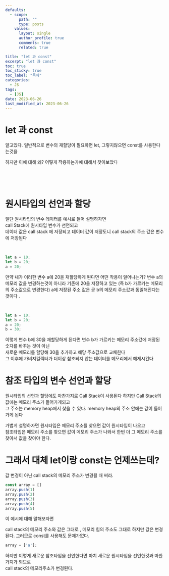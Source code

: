 ```yaml
---
defaults:
  - scope:
      path: ""
      type: posts
    values:
      layout: single
      author_profile: true
      comments: true
      related: true

title: "let 과 const"
excerpt: "let 과 const"
toc: true
toc_sticky: true
toc_label: "목차"
categories:
  - JS 
tags:
  - [JS]
date: 2023-06-26
last_modified_at: 2023-06-26
---
```

# let 과 const 
알고있다. 
일반적으로 변수의 재할당이 필요하면 let, 
그렇지않으면 const를 사용한다는것을

하지만 이에 대해 왜?
어떻게 작용하는가에 대해서 찾아보았다 

&nbsp;  

&nbsp;


# 원시타입의 선언과 할당
일단 원시타입의 변수 데이터를 예시로 들어 설명하자면    
call Stack에 원시타입 변수가 선언되고    
데이터 값은 call stack 에 저장되고 데이터 값이 저장도니 call stack의 주소 값은 변수에 저장된다     


&nbsp;


```js
let a = 10;
let b = 20;
a = 20;
```

만약 내가 이러한 변수 a에 20을 재할당하게 된다면 어떤 작용이 일어나는가?
변수 a의 메모리 값을 변경하는것이 아니라 기존에 20을 저장하고 있는 (즉 b가 가르키는 메모리의 주소값으로 변경한다)
a에 저장된 주소 값은 곧 b의 메모리 주소값과 동일해진다는 것이다 . 


&nbsp;


```js
let a = 10;
let b = 20;
a = 20;
b = 30; 
```

이렇게 변수 b에 30을 재할당하게 된다면 변수 b가 가르키는 메모리 주소값에 저장된 숫자를 바꾸는 것이 아닌  
새로운 메모리를 할당해 30을 추가하고 해당 주소값으로 교체한다   
그 이후에 가비지컬렉터가 더이상 참조되지 않는 데이터를 메모리에서 해제시킨다 




# 참조 타입의 변수 선언과 할당 
원시타입의 선언과 할당에도 마찬가지로 Call Stack이 사용된다 하지만 Call Stack의 값에는 메모리 주소가 들어가게되고  
그 주소는 memory heap에서 찾을 수 있다. memory heap의 주소 안에는 값이 들어가게 된다   

가볍게 설명하자면 원시타입은 메모리 주소를 찾으면 값이 원시타입이 나오고    
참조타입은 메모리 주소를 찾으면 값이 메모리 주소가 나와서 한번 더 그 메모리 주소를 찾아서 값을 찾아야 한다.    


# 그래서 대체 let이랑 const는 언제쓰는데?

값 변경이 아닌 call stack의 메모리 주소가 변경될 때 써라.   

```js
const array = []
array.push(1)
array.push(2)
array.push(3)
array.push(4)
array.push(5)
```

이 예시에 대해 말해보자면   

call stack의 메모리 주소와 값은 그대로 , 메모리 힙의 주소도 그대로 하지만 값은 변경된다.
그러므로 const를 사용해도 문제가없다.   

```js
array = ['a'];
``` 
하지만 이렇게 새로운 참조타입을 선언한다면 마치 새로운 원시타입을 선언한것과 마찬가지가 되므로     
call stack의 메모리주소가 변경된다.   


